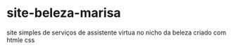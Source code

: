 # site-beleza-marisa
site simples de serviços de assistente virtua no nicho da beleza criado  com htmle css
